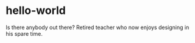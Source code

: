 # hello-world
Is there anybody out there?
Retired teacher who now enjoys designing in his spare time.
